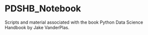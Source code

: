 # PDSHB_Notebook
Scripts and material associated with the book Python Data Science Handbook by Jake VanderPlas.
